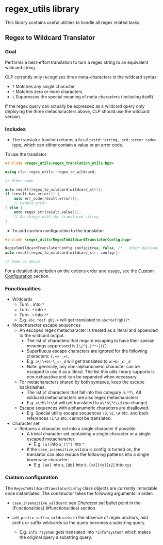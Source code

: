 # regex_utils library

This library contains useful utilities to handle all regex related tasks.

## Regex to Wildcard Translator

### Goal

Performs a best-effort translation to turn a regex string to an equivalent wildcard string.

CLP currently only recognizes three meta-characters in the wildcard syntax:

* `?` Matches any single character
* `*` Matches zero or more characters
* `\` Suppresses the special meaning of meta characters (including itself)

If the regex query can actually be expressed as a wildcard query only deploying the three
metacharacters above, CLP should use the wildcard version.

### Includes

* The translator function returns a `Result<std::string, std::error_code>` type, which can either
contain a value or an error code.

To use the translator:

```cpp
#include <regex_utils/regex_translation_utils.hpp>

using clp::regex_utils::regex_to_wildcard;

// Other code

auto result{regex_to_wildcard(wildcard_str)};
if (result.has_error()) {
    auto err_code{result.error()};
    // Handle error
} else {
    auto regex_str{result.value()};
    // Do things with the translated string
}
```

* To add custom configuration to the translator:

```cpp
#include <regex_utils/RegexToWildcardTranslatorConfig.hpp>

RegexToWildcardTranslatorConfig config{true, false, /*...other booleans*/};
auto result{regex_to_wildcard(wildcard_str, config)};

// Same as above
```

For a detailed description on the options order and usage, see the
[Custom Configuration](#custom-configuration) section.

### Functionalities

* Wildcards
  * Turn `.` into `?`
  * Turn `.*` into `*`
  * Turn `.+` into `?*`
  * E.g. `abc.*def.ghi.+` will get translated to `abc*def?ghi?*`
* Metacharacter escape sequences
  * An escaped regex metacharacter is treated as a literal and appended to the wildcard output.
    * The list of characters that require escaping to have their special meanings suppressed is
      `[\/^$.|?*+(){}`.
    * Superfluous escape characters are ignored for the following characters: `],<>-_=!`.
    * E.g. `a\[\+b\-\_c-_d` will get translated to `a[+b-_c-_d`
    * Note: generally, any non-alphanumeric character can be escaped to use it as a literal. The
      list this utils library supports is non-exhaustive and can be expanded when necessary.
  * For metacharacters shared by both syntaxes, keep the escape backslashes.
    * The list of characters that fall into this category is `*?\`. All wildcard metacharacters are
      also regex metacharacters.
    * E.g. `a\*b\?c\\d` will get translated to `a\*b\?c\\d` (no change)
  * Escape sequences with alphanumeric characters are disallowed.
    * E.g. Special utility escape sequences `\Q`, `\E`, `\A` etc. and back references `\1` `\2` etc.
      cannot be translated.
* Character set
  * Reduces a character set into a single character if possible.
    * A trivial character set containing a single character or a single escaped metacharacter.
      * E.g. `[a]` into `a`, `[\^]` into `^`
    * If the `case_insensitive_wildcard` config is turned on, the translator can also reduce the
      following patterns into a single lowercase character:
      * E.g. `[aA]` into `a`, `[Bb]` into `b`, `[xX][Yy][zZ]` into `xyz`

### Custom configuration

The `RegexToWildcardTranslatorConfig` class objects are currently immutable once instantiated. The
constructor takes the following arguments in order:

* `case_insensitive_wildcard`: see *Character set* bullet point in the [Functionalities]
  (#functionalities) section.

* `add_prefix_suffix_wildcards`: in the absence of regex anchors, add prefix or suffix wildcards so
  the query becomes a substring query.
  * E.g. `info.*system` gets translated into `*info*system*` which makes the original query a
    substring query.

